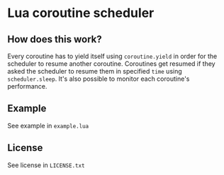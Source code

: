 # Lua coroutine scheduler
## How does this work?
Every coroutine has to yield itself using `coroutine.yield` in order for the scheduler to resume another coroutine. Coroutines get resumed if they asked the scheduler to resume them in specified `time` using `scheduler.sleep`. It's also possible to monitor each coroutine's performance.

## Example
See example in `example.lua`

## License
See license in `LICENSE.txt`

